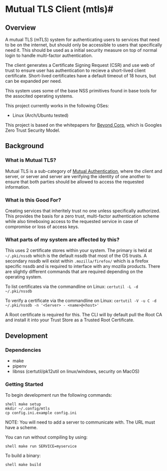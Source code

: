 # Mutual TLS Client (mtls)#

## Overview ##

A mutual TLS (mTLS) system for authenticating users to services that need to be on the internet, but should only be
accessible to users that specifically need it. This should be used as a initial security measure on top of normal login
to handle multi-factor authentication.

The client generates a Certificate Signing Request (CSR) and use web of trust to ensure user has authentication to
recieve a short-lived client certificate. Short-lived certificates have a default timeout of 18 hours, but can be
expanded per need.

This system uses some of the base NSS primitives found in base tools for the associted operating systems.

This project currently works in the following OSes:

* Linux (Arch/Ubuntu tested)

This project is based on the whitepapers for [Beyond Corp](https://www.beyondcorp.com/), which is Googles Zero Trust
Security Model.

## Background ##

### What is Mutual TLS? ###

Mutual TLS is a sub-category of [Mutual Authentication](https://en.wikipedia.org/wiki/Mutual_authentication), where the
client and server, or server and server are verifying the identity of one another to ensure that both parties should be
allowed to access the requested information.

### What is this Good For? ###

Creating services that inheritely trust no one unless specifically authorized.  This provides the basis for a zero
trust, multi-factor authentication scheme while also timeboxing access to the requested service in case of compromise or
loss of access keys.

### What parts of my system are affected by this? ###

This uses 2 certificate stores within your system. The primary is held at `~/.pki/nssdb` which is the default nssdb that
most of the OS trusts. A secondary nssdb will exist within `.mozilla/firefox/` which is a firefox specific nssdb and is
required to interface with any mozilla products. There are slightly different commands that are required depending on
the operating system.

To list certificates via the commandline on Linux:
`certutil -L -d ~/.pki/nssdb`

To verify a certificate via the commandline on Linux:
`certutil -V -u C -d ~/.pki/nssdb -n '<Server> - <name>@<host>'`

A Root certificate is required for this. The CLI will by default pull the Root CA and install it into your Trust Store
as a Trusted Root Certificate.

## Development ##

### Dependencies ###

* make
* pipenv
* libnss (certutil/pk12util on linux/windows, security on MacOS)

### Getting Started ###

To begin development run the following commands:

```
shell make setup
mkdir ~/.config/mtls
cp config.ini.example config.ini
```

NOTE: You will need to add a server to communicate with. The URL must have a scheme.

You can run without compiling by using:

```
shell make run SERVICE=myservice
```

To build a binary:

```
shell make build
```
